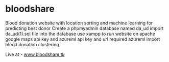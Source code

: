 # bloodshare
Blood donation website with location sorting and machine learning for predicting best donor
Create a phpmyadmin database named da_ud
import da_ud(1).sql file into the database
use xampp to run website on apache
google maps api key and azureml api key and url required
azureml import blood donation clustering

Live at - www.bloodshare.tk
